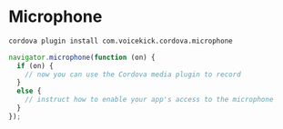 # Microphone

```bash
cordova plugin install com.voicekick.cordova.microphone
```

```JavaScript
navigator.microphone(function (on) {
  if (on) {
    // now you can use the Cordova media plugin to record
  }
  else {
    // instruct how to enable your app's access to the microphone
  }
});
```

